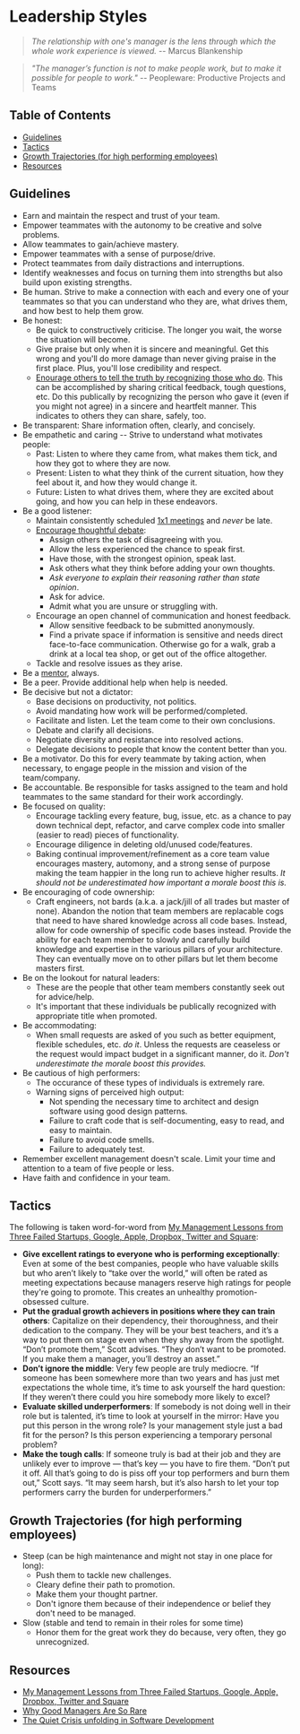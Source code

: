 # Leadership Styles

> *The relationship with one's manager is the lens through which the whole work experience is
> viewed.* -- Marcus Blankenship

> *"The manager’s function is not to make people work, but to make it possible for people to work."*
> -- Peopleware: Productive Projects and Teams

<!-- Tocer[start]: Auto-generated, don't remove. -->

## Table of Contents

  - [Guidelines](#guidelines)
  - [Tactics](#tactics)
  - [Growth Trajectories (for high performing employees)](#growth-trajectories-for-high-performing-employees)
  - [Resources](#resources)

<!-- Tocer[finish]: Auto-generated, don't remove. -->

## Guidelines

- Earn and maintain the respect and trust of your team.
- Empower teammates with the autonomy to be creative and solve problems.
- Allow teammates to gain/achieve mastery.
- Empower teammates with a sense of purpose/drive.
- Protect teammates from daily distractions and interruptions.
- Identify weaknesses and focus on turning them into strengths but also build upon existing
  strengths.
- Be human. Strive to make a connection with each and every one of your teammates so that you can
  understand who they are, what drives them, and how best to help them grow.
- Be honest:
  - Be quick to constructively criticise. The longer you wait, the worse the situation will become.
  - Give praise but only when it is sincere and meaningful. Get this wrong and you'll do more damage
    than never giving praise in the first place. Plus, you'll lose credibility and respect.
  - [Enourage others to tell the truth by recognizing those who do](https://is.gd/8W7UtO). This can
    be accomplished by sharing critical feedback, tough questions, etc. Do this publically by
    recognizing the person who gave it (even if you might not agree) in a sincere and heartfelt
    manner. This indicates to others they can share, safely, too.
- Be transparent: Share information often, clearly, and concisely.
- Be empathetic and caring -- Strive to understand what motivates people:
  - Past: Listen to where they came from, what makes them tick, and how they got to where they are
    now.
  - Present: Listen to what they think of the current situation, how they feel about it, and how
    they would change it.
  - Future: Listen to what drives them, where they are excited about going, and how you can help in
    these endeavors.
- Be a good listener:
  - Maintain consistently scheduled
    [1x1 meetings](http://randsinrepose.com/archives/the-update-the-vent-and-the-disaster) and
    *never* be late.
  - [Encourage thoughtful debate](https://is.gd/qxOhIV):
    - Assign others the task of disagreeing with you.
    - Allow the less experienced the chance to speak first.
    - Have those, with the strongest opinion, speak last.
    - Ask others what they think before adding your own thoughts.
    - *Ask everyone to explain their reasoning rather than state opinion*.
    - Ask for advice.
    - Admit what you are unsure or struggling with.
  - Encourage an open channel of communication and honest feedback.
    - Allow sensitive feedback to be submitted anonymously.
    - Find a private space if information is sensitive and needs direct face-to-face communication.
      Otherwise go for a walk, grab a drink at a local tea shop, or get out of the office
      altogether.
  - Tackle and resolve issues as they arise.
- Be a [mentor](https://alistapart.com/article/be-a-mentor), always.
- Be a peer. Provide additional help when help is needed.
- Be decisive but not a dictator:
  - Base decisions on productivity, not politics.
  - Avoid mandating how work will be performed/completed.
  - Facilitate and listen. Let the team come to their own conclusions.
  - Debate and clarify all decisions.
  - Negotiate diversity and resistance into resolved actions.
  - Delegate decisions to people that know the content better than you.
- Be a motivator. Do this for every teammate by taking action, when necessary, to engage people in
  the mission and vision of the team/company.
- Be accountable. Be responsible for tasks assigned to the team and hold teammates to the same
  standard for their work accordingly.
- Be focused on quality:
    - Encourage tackling every feature, bug, issue, etc. as a chance to pay down technical dept,
      refactor, and carve complex code into smaller (easier to read) pieces of functionality.
    - Encourage diligence in deleting old/unused code/features.
    - Baking continual improvement/refinement as a core team value encourages mastery, automony, and
      a strong sense of purpose making the team happier in the long run to achieve higher results.
      *It should not be underestimated how important a morale boost this is.*
- Be encouraging of code ownership:
  - Craft engineers, not bards (a.k.a. a jack/jill of all trades but master of none). Abandon the
    notion that team members are replacable cogs that need to have shared knowledge across all code
    bases. Instead, allow for code ownership of specific code bases instead. Provide the ability for
    each team member to slowly and carefully build knowledge and expertise in the various pillars of
    your architecture. They can eventually move on to other pillars but let them become masters
    first.
- Be on the lookout for natural leaders:
  - These are the people that other team members constantly seek out for advice/help.
  - It's important that these individuals be publically recognized with appropriate title when
    promoted.
- Be accommodating:
  - When small requests are asked of you such as better equipment, flexible schedules, etc. *do it*.
    Unless the requests are ceaseless or the request would impact budget in a significant manner, do
    it. *Don't underestimate the morale boost this provides.*
- Be cautious of high performers:
  - The occurance of these types of individuals is extremely rare.
  - Warning signs of perceived high output:
    - Not spending the necessary time to architect and design software using good design patterns.
    - Failure to craft code that is self-documenting, easy to read, and easy to maintain.
    - Failure to avoid code smells.
    - Failure to adequately test.
- Remember excellent management doesn't scale. Limit your time and attention to a team of five
  people or less.
- Have faith and confidence in your team.

## Tactics

The following is taken word-for-word from [My Management Lessons from Three Failed Startups, Google, Apple, Dropbox, Twitter and Square](http://www.timeforpool.com/2/post/2014/02/my-management-lessons-from-three-failed-startups-google-apple-dropbox-twitter-and-squareread.html):

- **Give excellent ratings to everyone who is performing exceptionally**: Even at some of the best
  companies, people who have valuable skills but who aren’t likely to “take over the world,” will
  often be rated as meeting expectations because managers reserve high ratings for people they're
  going to promote. This creates an unhealthy promotion- obsessed culture.
- **Put the gradual growth achievers in positions where they can train others**: Capitalize on their
  dependency, their thoroughness, and their dedication to the company. They will be your best
  teachers, and it’s a way to put them on stage even when they shy away from the spotlight. “Don’t
  promote them,” Scott advises. “They don’t want to be promoted. If you make them a manager, you’ll
  destroy an asset.”
- **Don’t ignore the middle**: Very few people are truly mediocre. “If someone has been somewhere
  more than two years and has just met expectations the whole time, it’s time to ask yourself the
  hard question: If they weren’t there could you hire somebody more likely to excel?
- **Evaluate skilled underperformers**: If somebody is not doing well in their role but is talented,
  it’s time to look at yourself in the mirror: Have you put this person in the wrong role? Is your
  management style just a bad fit for the person? Is this person experiencing a temporary personal
  problem?
- **Make the tough calls**: If someone truly is bad at their job and they are unlikely ever to
  improve — that’s key — you have to fire them. “Don’t put it off. All that’s going to do is piss
  off your top performers and burn them out,” Scott says. “It may seem harsh, but it’s also harsh to
  let your top performers carry the burden for underperformers.”

## Growth Trajectories (for high performing employees)

- Steep (can be high maintenance and might not stay in one place for long):
  - Push them to tackle new challenges.
  - Cleary define their path to promotion.
  - Make them your thought partner.
  - Don't ignore them because of their independence or belief they don't need to be managed.
- Slow (stable and tend to remain in their roles for some time)
  - Honor them for the great work they do because, very often, they go unrecognized.

## Resources

- [My Management Lessons from Three Failed Startups, Google, Apple, Dropbox, Twitter and Square](http://www.timeforpool.com/2/post/2014/02/my-management-lessons-from-three-failed-startups-google-apple-dropbox-twitter-and-squareread.html)
- [Why Good Managers Are So Rare](http://blogs.hbr.org/2014/03/why-good-managers-are-so-rare)
- [The Quiet Crisis unfolding in Software Development](https://medium.com/@billjordan1/the-quiet-crisis-unfolding-in-software-development-cffbdafbf450)
